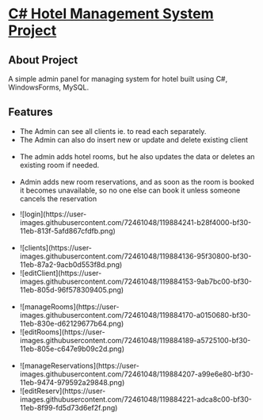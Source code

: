 <p align="left">
    <h1><u>C# Hotel Management System Project</u></h1>
</p>

## About Project

A simple admin panel for managing system for hotel built using C#, WindowsForms, MySQL.

## Features
<ul>
    <li>The Admin can see all clients ie. to read each separately. </li>
    <li>The Admin can also do insert new or update and delete existing client </li>
<br>
    <li>The admin adds hotel rooms, but he also updates the data or deletes an existing room if needed. </li>
<br>
    <li>Admin adds new room reservations, and as soon as the room is booked it becomes unavailable, so no one else can book it unless someone cancels the reservation</li>
</ul>

<ul>
    <li>![login](https://user-images.githubusercontent.com/72461048/119884241-b28f4000-bf30-11eb-813f-5afd867cfdfb.png)</li>
 <br>
    <li>![clients](https://user-images.githubusercontent.com/72461048/119884136-95f30800-bf30-11eb-87a2-9acb0d553f8d.png)</li>
    <li>![editClient](https://user-images.githubusercontent.com/72461048/119884153-9ab7bc00-bf30-11eb-805d-96f578309405.png)</li>
<br>
    <li>![manageRooms](https://user-images.githubusercontent.com/72461048/119884170-a0150680-bf30-11eb-830e-d62129677b64.png)</li>
    <li>![editRooms](https://user-images.githubusercontent.com/72461048/119884189-a5725100-bf30-11eb-805e-c647e9b09c2d.png)</li>
 <br>
    <li>![manageReservations](https://user-images.githubusercontent.com/72461048/119884207-a99e6e80-bf30-11eb-9474-979592a29848.png)</li>
    <li>![editReserv](https://user-images.githubusercontent.com/72461048/119884221-adca8c00-bf30-11eb-8f99-fd5d73d6ef2f.png)</li>
</ul>








